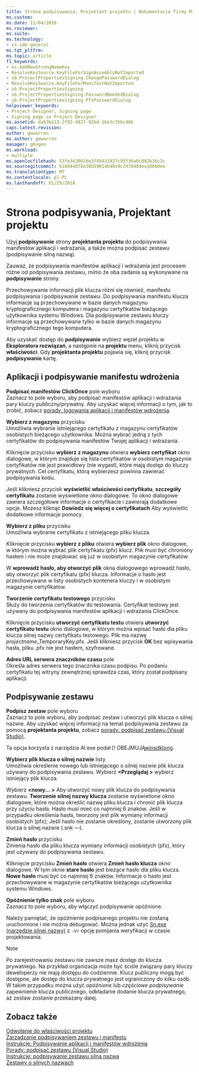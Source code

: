 ```yaml
---
title: Strona podpisywania, Projektant projektu | Dokumentacja firmy Microsoft
ms.custom: 
ms.date: 11/04/2016
ms.reviewer: 
ms.suite: 
ms.technology:
- vs-ide-general
ms.tgt_pltfrm: 
ms.topic: article
f1_keywords:
- vs.AddNewStrongNameKey
- ResolveKeySource.KeyFileForSignAssemblyNotImported
- vb.ProjectPropertiesSigning.ChangePasswordDialog
- ResolveKeySource.KeyFileForManifestNotImported
- vb.ProjectPropertiesSigning
- vb.ProjectPropertiesSigning.PasswordNeededDialog
- vb.ProjectPropertiesSigning.PfxPasswordDialog
helpviewer_keywords:
- Project Designer, Signing page
- Signing page in Project Designer
ms.assetid: dab3ba13-2f92-4827-92bd-1be3c35bc48b
caps.latest.revision: 
author: gewarren
ms.author: gewarren
manager: ghogen
ms.workload:
- multiple
ms.openlocfilehash: 53fe343002de3f89431927c95f36a0c092b36c2c
ms.sourcegitcommit: b18844078a30d59014b48a9c247848dea188b0ee
ms.translationtype: MT
ms.contentlocale: pl-PL
ms.lasthandoff: 01/29/2018
---
```

# <a name="signing-page-project-designer"></a>Strona podpisywania, Projektant projektu
Użyj **podpisywanie** strony **projektanta projektu** do podpisywania manifestów aplikacji i wdrażania, a także można podpisać zestawu (podpisywanie silną nazwą).  
  
 Zauważ, że podpisywania manifestów aplikacji i wdrażania jest procesem różne od podpisywania zestawu, mimo że oba zadania są wykonywane na **podpisywanie** strony.  
  
 Przechowywanie informacji plik klucza różni się również, manifestu podpisywania i podpisywanie zestawu. Do podpisywania manifestu klucza informacje są przechowywane w bazie danych magazynu kryptograficznego komputera i magazynu certyfikatów bieżącego użytkownika systemu Windows. Dla podpisywanie zestawu kluczy informacje są przechowywane tylko w bazie danych magazynu kryptograficznego tego komputera.  
  
 Aby uzyskać dostęp do **podpisywanie** wybierz węzeł projektu w **Eksploratora rozwiązań**, a następnie na **projektu** menu, kliknij przycisk **właściwości**. Gdy **projektanta projektu** pojawia się, kliknij przycisk **podpisywanie** kartę.  
  
## <a name="application-and-deployment-manifest-signing"></a>Aplikacji i podpisywanie manifestu wdrożenia  
 **Podpisać manifestów ClickOnce** pole wyboru  
 Zaznacz to pole wyboru, aby podpisać manifestów aplikacji i wdrażania pary kluczy publiczny/prywatny. Aby uzyskać więcej informacji o tym, jak to zrobić, zobacz [porady: logowania aplikacji i manifestów wdrożenia](../../ide/how-to-sign-application-and-deployment-manifests.md).  
  
 **Wybierz z magazynu** przycisku  
 Umożliwia wybranie istniejącego certyfikatu z magazynu certyfikatów osobistych bieżącego użytkownika. Można wybrać jedną z tych certyfikatów do podpisywania manifestów Twojej aplikacji i wdrażania.  
  
 Kliknięcie przycisku **wybierz z magazynu** otwiera **wybierz certyfikat** okno dialogowe, w którym znajduje się lista certyfikatów w osobistym magazynie certyfikatów nie jest prawidłowy (nie wygasł), które mają dostęp do kluczy prywatnych. Cel certyfikatu, którą wybierzesz powinna zawierać podpisywania kodu.  
  
 Jeśli klikniesz przycisk **wyświetlić właściwości certyfikatu**, **szczegóły certyfikatu** zostanie wyświetlone okno dialogowe. To okno dialogowe zawiera szczegółowe informacje o certyfikacie i zawierają dodatkowe opcje. Możesz kliknąć **Dowiedz się więcej o certyfikatach** Aby wyświetlić dodatkowe informacje pomocy.  
  
 **Wybierz z pliku** przycisku  
 Umożliwia wybranie certyfikatu z istniejącego pliku klucza.  
  
 Kliknięcie przycisku **wybierz z pliku** otwiera **wybierz plik** okno dialogowe, w którym można wybrać plik certyfikatu (pfx) klucz. Plik musi być chroniony hasłem i nie może znajdować się już w osobistym magazynie certyfikatów.  
  
 W **wprowadź hasło, aby otworzyć plik** okna dialogowego wprowadź hasło, aby otworzyć plik certyfikatu (pfx) klucza. Informacje o hasło jest przechowywane w listy osobistych kontenera kluczy i w osobistym magazynie certyfikatów.  
  
 **Tworzenie certyfikatu testowego** przycisku  
 Służy do tworzenia certyfikatów do testowania. Certyfikat testowy jest używany do podpisywania manifestów aplikacji i wdrażania ClickOnce.  
  
 Kliknięcie przycisku **utworzyć certyfikatu testu** otwiera **utworzyć certyfikatu testu** okno dialogowe, w którym można wpisać hasło dla pliku klucza silnej nazwy certyfikatu testowego. Plik ma nazwę *projectname*_TemporaryKey.pfx. Jeśli klikniesz przycisk **OK** bez wpisywania hasła, pliku .pfx nie jest hasłem, szyfrowane.  
  
 **Adres URL serwera znaczników czasu** pole  
 Określa adres serwera tego znacznika czasu podpisu. Po podaniu certyfikatu tej witryny zewnętrznej sprawdza czas, który został podpisany aplikacji.  
  
## <a name="assembly-signing"></a>Podpisywanie zestawu  
 **Podpisz zestaw** pole wyboru  
 Zaznacz to pole wyboru, aby podpisać zestaw i utworzyć plik klucza o silnej nazwie. Aby uzyskać więcej informacji na temat podpisywania zestawu za pomocą **projektanta projektu**, zobacz [porady: podpisać zestawu (Visual Studio)](../managing-assembly-and-manifest-signing.md#how-to-sign-an-assembly-in-visual-studio).  
  
 Ta opcja korzysta z narzędzia Al.exe podał [! OBEJMUJĄ[winsdklong](/dotnet/framework/app-domains/how-to-sign-an-assembly-with-a-strong-name).  
  
 **Wybierz plik klucza o silnej nazwie** listy  
 Umożliwia określenie nowego lub istniejącego o silnej nazwie plik klucza używany do podpisywania zestawu. Wybierz  **\<Przeglądaj >** wybierz istniejący plik klucza.  
  
 Wybierz  **\<nowy... >** Aby utworzyć nowy plik klucza do podpisywania zestawu. **Tworzenie silnej nazwy klucza** zostanie wyświetlone okno dialogowe, które można określić nazwę pliku klucza i chronić plik klucza przy użyciu hasła. Hasło musi mieć co najmniej 6 znaków. Jeśli w przypadku określenia hasła, tworzony jest plik wymiany informacji osobistych (pfx); Jeśli hasło nie zostanie określony, zostanie utworzony plik klucza o silnej nazwie (.snk —).  
  
 **Zmień hasło** przycisku  
 Zmienia hasło dla pliku klucza wymiany informacji osobistych (pfx), który jest używany do podpisywania zestawu.  
  
 Kliknięcie przycisku **Zmień hasło** otwiera **Zmień hasło klucza** okno dialogowe. W tym oknie **stare hasło** jest bieżące hasło dla pliku klucza. **Nowe hasło** musi być co najmniej 6 znaków. Informacje o hasło jest przechowywane w magazynie certyfikatów bieżącego użytkownika systemu Windows.  
  
 **Opóźnienie tylko znak** pole wyboru  
 Zaznacz to pole wyboru, aby włączyć podpisywanie opóźnione.  
  
 Należy pamiętać, że opóźnienie podpisanego projektu nie zostaną uruchomione i nie można debugować. Można jednak użyć [Sn.exe (narzędzie silnej nazwy)](/dotnet/framework/tools/sn-exe-strong-name-tool) z `-Vr` opcję pomijania weryfikacji w czasie projektowania.  
  
> [!NOTE]
>  Po zarejestrowaniu zestawu nie zawsze masz dostęp do klucza prywatnego. Na przykład organizacja może być ściśle związany pary kluczy deweloperzy nie mają dostępu do codziennie. Klucz publiczny mogą być dostępne, ale dostęp do klucza prywatnego jest ograniczony do kilku osób. W takim przypadku można użyć *opóźnione* lub *częściowe podpisywanie* zapewnienie klucza publicznego, odkładanie dodanie klucza prywatnego, aż zestaw zostanie przekazany dalej.  
  
## <a name="see-also"></a>Zobacz także

[Odwołanie do właściwości projektu](../../ide/reference/project-properties-reference.md)  
[Zarządzanie podpisywaniem zestawu i manifestu](../../ide/managing-assembly-and-manifest-signing.md)  
[Instrukcje: Podpisywanie aplikacji i manifestów wdrożenia](../../ide/how-to-sign-application-and-deployment-manifests.md)  
[Porady: podpisać zestawu (Visual Studio)](../managing-assembly-and-manifest-signing.md#how-to-sign-an-assembly-in-visual-studio)  
[Instrukcje: podpisywanie zestawu silną nazwą](/dotnet/framework/app-domains/how-to-sign-an-assembly-with-a-strong-name)  
[Zestawy o silnych nazwach](/dotnet/framework/app-domains/strong-named-assemblies) 
